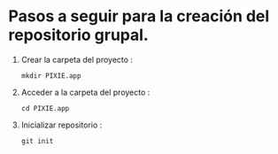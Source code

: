 # Pasos a seguir para la creación del repositorio grupal.
1. Crear la carpeta del proyecto :

   ```mkdir PIXIE.app```

2. Acceder a la carpeta del proyecto :

   ```cd PIXIE.app```

3. Inicializar repositorio :

   ```git init```
